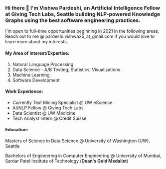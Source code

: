 ### Hi there 👋 I'm Vishwa Pardeshi, an Artificial Intelligence Fellow at Giving Tech Labs, Seattle building NLP-powered Knowledge Graphs using the best software engineering practices.

I'm open to full-time opportunities beginning in 2021 in the following areas. Reach out to me @ pardeshi.vishwa25_at_gmail.com if you would love to learn more about my interests.

#### My Area of Interest/Expertise:
1. Natural Language Processing
2. Data Science - A/B Testing, Statistics, Visualizations
3. Machine Learning
4. Software Development

#### Work Experience:
- Currently Text Mining Specialist @ UW eScience
- AI/NLP Fellow @ Giving Tech Labs
- Data Scientist @ UW Medicine
- Tech Analyst Intern @ Credit Suisse

#### Education:
Masters of Science in Data Science @ University of Washington (UW), Seattle

Bachelors of Engineering in Computer Engineering @ University of Mumbai, Sardar Patel Institute of Technology (**Dean's Gold Medalist**)






<!--
**vishwapardeshi/vishwapardeshi** is a ✨ _special_ ✨ repository because its `README.md` (this file) appears on your GitHub profile.

Here are some ideas to get you started:

- 🔭 I’m currently working on ...
- 🌱 I’m currently learning ...
- 👯 I’m looking to collaborate on ...
- 🤔 I’m looking for help with ...
- 💬 Ask me about ...
- 📫 How to reach me: ...
- 😄 Pronouns: ...
- ⚡ Fun fact: ...


This is all hidden 

Hi! I'm a Text Mining Specialist with strong software development skills

Worked on SDE

Data Science

Artificial Intelligence


-->
